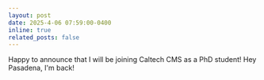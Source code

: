 ```yaml
---
layout: post
date: 2025-4-06 07:59:00-0400
inline: true
related_posts: false
---
```


Happy to announce that I will be joining Caltech CMS as a PhD student! Hey Pasadena, I'm back!

